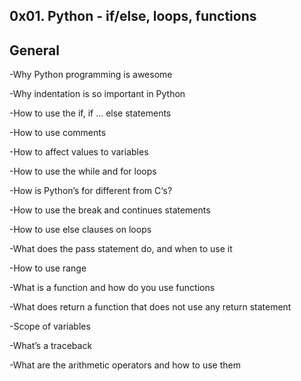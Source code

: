 0x01. Python - if/else, loops, functions
----------------------------------------
General
-------

-Why Python programming is awesome

-Why indentation is so important in Python

-How to use the if, if ... else statements

-How to use comments

-How to affect values to variables

-How to use the while and for loops

-How is Python’s for different from C‘s?

-How to use the break and continues statements

-How to use else clauses on loops

-What does the pass statement do, and when to use it

-How to use range

-What is a function and how do you use functions

-What does return a function that does not use any return statement

-Scope of variables

-What’s a traceback

-What are the arithmetic operators and how to use them
